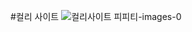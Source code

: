#컬리 사이트
![컬리사이트 피피티-images-0](https://github.com/user-attachments/assets/9691a55e-f820-4d44-a40a-cd5914043774)
